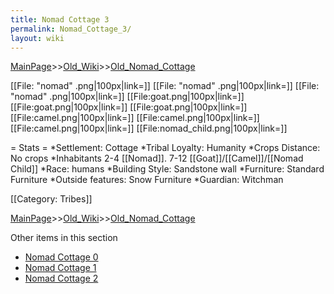 ```yaml
---
title: Nomad Cottage 3
permalink: Nomad_Cottage_3/
layout: wiki
---
```


[MainPage](/keeperrl_wiki/ "wikilink")>>[Old_Wiki](/keeperrl_wiki/Old_Wiki "wikilink")>>[Old_Nomad_Cottage](/keeperrl_wiki/Old_Nomad_Cottage "wikilink")

[[File: &quot;nomad&quot; .png|100px|link=]]
[[File: &quot;nomad&quot; .png|100px|link=]]
[[File: &quot;nomad&quot; .png|100px|link=]]
[[File:goat.png|100px|link=]]
[[File:goat.png|100px|link=]]
[[File:goat.png|100px|link=]]
[[File:camel.png|100px|link=]]
[[File:camel.png|100px|link=]]
[[File:camel.png|100px|link=]]
[[File:nomad_child.png|100px|link=]]

= Stats =
*Settlement: Cottage
*Tribal Loyalty: Humanity
*Crops Distance: No crops
*Inhabitants 2-4 [[Nomad]]. 7-12 [[Goat]]/[[Camel]]/[[Nomad Child]]
*Race: humans 
*Building Style: Sandstone wall
*Furniture: Standard Furniture
*Outside features: Snow Furniture
*Guardian: Witchman 
 
[[Category: Tribes]]

[MainPage](/keeperrl_wiki/ "wikilink")>>[Old_Wiki](/keeperrl_wiki/Old_Wiki "wikilink")>>[Old_Nomad_Cottage](/keeperrl_wiki/Old_Nomad_Cottage "wikilink")

Other items in this section
-    [Nomad Cottage 0](/keeperrl_wiki/Nomad_Cottage_0 "wikilink")
-    [Nomad Cottage 1](/keeperrl_wiki/Nomad_Cottage_1 "wikilink")
-    [Nomad Cottage 2](/keeperrl_wiki/Nomad_Cottage_2 "wikilink")
